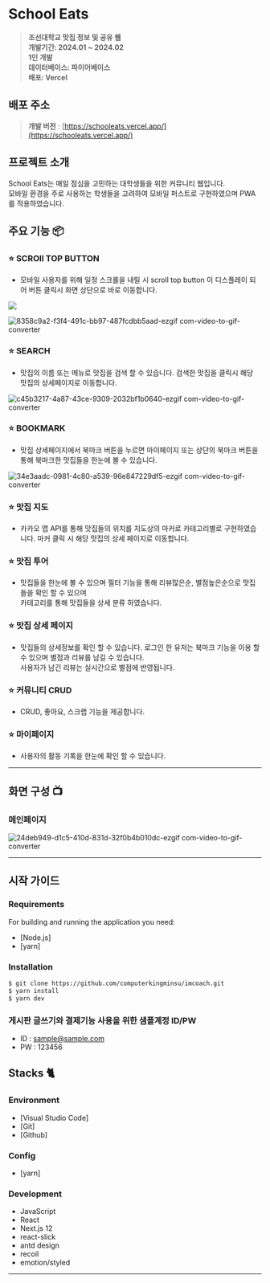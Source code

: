 # School Eats

> **조선대학교 맛집 정보 및 공유 웹** <br/> **개발기간: 2024.01 ~ 2024.02** <br/> **1인 개발** <br/> **데이터베이스: 파이어베이스** <br/> **배포: Vercel**

## 배포 주소

> **개발 버전** : [https://schooleats.vercel.app/](https://schooleats.vercel.app/)

## 프로젝트 소개

School Eats는 매일 점심을 고민하는 대학생들을 위한 커뮤니티 웹입니다.<br/>
모바일 환경을 주로 사용하는 학생들을 고려하여 모바일 퍼스트로 구현하였으며 PWA를 적용하였습니다.

## 주요 기능 📦

### ⭐️ SCROll TOP BUTTON

- 모바일 사용자를 위해 일정 스크롤을 내릴 시 scroll top button 이 디스플레이 되어 버튼 클릭시 화면 상단으로 바로 이동합니다.

<img src="https://github.com/computerkingminsu/School-Eats/assets/129649787/435ef711-197a-4faa-99dd-f8f62c4df662" styled="height:200px"></img>

![8358c9a2-f3f4-491c-bb97-487fcdbb5aad-ezgif com-video-to-gif-converter](https://github.com/computerkingminsu/School-Eats/assets/129649787/435ef711-197a-4faa-99dd-f8f62c4df662)
### ⭐️ SEARCH

- 맛집의 이름 또는 메뉴로 맛집을 검색 할 수 있습니다. 검색한 맛집을 클릭시 해당 맛집의 상세페이지로 이동합니다.
  
![c45b3217-4a87-43ce-9309-2032bf1b0640-ezgif com-video-to-gif-converter](https://github.com/computerkingminsu/School-Eats/assets/129649787/7b6b2fe0-b368-417a-8ed7-bb5797f2d33e)

### ⭐️ BOOKMARK

- 맛집 상세페이지에서 북마크 버튼을 누르면 마이페이지 또는 상단의 북마크 버튼을 통해 북마크한 맛집들을 한눈에 볼 수 있습니다.
  
![34e3aadc-0981-4c80-a539-96e847229df5-ezgif com-video-to-gif-converter](https://github.com/computerkingminsu/School-Eats/assets/129649787/dfb39a08-c9f0-40e8-b153-06ef6197d234)

### ⭐️ 맛집 지도

- 카카오 맵 API를 통해 맛집들의 위치를 지도상의 마커로 카테고리별로 구현하였습니다. 마커 클릭 시 해당 맛집의 상세 페이지로 이동합니다.

### ⭐️ 맛집 투어

- 맛집들을 한눈에 볼 수 있으며 필터 기능을 통해 리뷰많은순, 별점높은순으로 맛집들을 확인 할 수 있으며 <br/>
카테고리를 통해 맛집들을 상세 분류 하였습니다.

### ⭐️ 맛집 상세 페이지

- 맛집들의 상세정보를 확인 할 수 있습니다. 로그인 한 유저는 북마크 기능을 이용 할 수 있으며 별점과 리뷰를 남길 수 있습니다.<br/>
사용자가 남긴 리뷰는 실시간으로 별점에 반영됩니다.
 
### ⭐️ 커뮤니티 CRUD

- CRUD, 좋아요, 스크랩 기능을 제공합니다. 

### ⭐️ 마이페이지

- 사용자의 활동 기록을 한눈에 확인 할 수 있습니다.

---

## 화면 구성 📺

###  메인페이지

![24deb949-d1c5-410d-831d-32f0b4b010dc-ezgif com-video-to-gif-converter](https://github.com/computerkingminsu/School-Eats/assets/129649787/60909f83-1139-4721-b2d6-7845c7abc59e) 


---

## 시작 가이드

### Requirements

For building and running the application you need:

- [Node.js]
- [yarn]

### Installation

```bash
$ git clone https://github.com/computerkingminsu/imcoach.git
$ yarn install
$ yarn dev
```

### 게시판 글쓰기와 결제기능 사용을 위한 샘플계정 ID/PW

- ID : sample@sample.com
- PW : 123456

## Stacks 🐈

### Environment

- [Visual Studio Code]
- [Git]
- [Github]

### Config

- [yarn]

### Development

- JavaScript
- React
- Next.js 12
- react-slick
- antd design
- recoil
- emotion/styled

---
